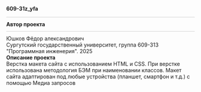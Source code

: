 
<b> 609-31z_yfa </b> <br>
<hr style="border: 0; height: 1px; background: #ccc; margin: 10px 0;">
<b> Автор проекта </b> <br>
<hr style="border: 0; height: 1px; background: #ccc; margin: 10px 0;">
Юшков Фёдор александрович <br>
Сургутский государственный университет, группа 609-313 "Программная инженерия".
2025 <br>
<b> Описание проекта </b> <br>
Верстка макета сайта с использованием HTML и CSS. При верстке использована методология БЭМ при наименовании классов. Макет сайта адаптирован под любые устройства (планшет, смартфон и т.д.) с помощью
Медиа запросов
